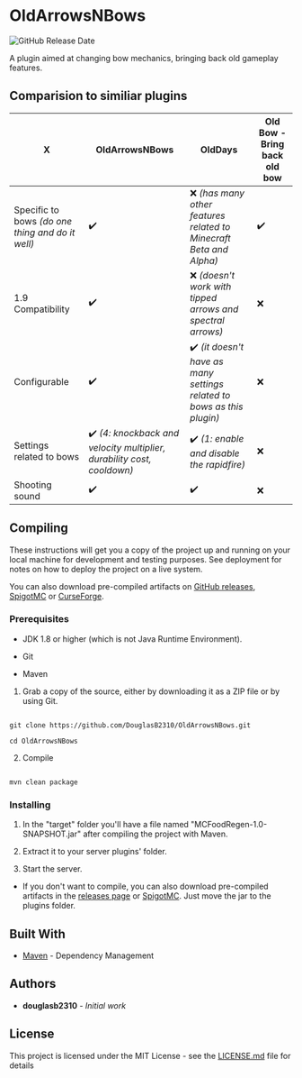 # OldArrowsNBows
![GitHub Release Date](https://img.shields.io/github/release-date/DouglasB2310/OldArrowsNBows)

A plugin aimed at changing bow mechanics, bringing back old gameplay features.

## Comparision to similiar plugins

X|OldArrowsNBows | OldDays | Old Bow - Bring back old bow
-|---------|---------|---------
Specific to bows *(do one thing and do it well)*|✔️ |❌ *(has many other features related to Minecraft Beta and Alpha)* | ✔️
1.9 Compatibility|✔️|❌ *(doesn't work with tipped arrows and spectral arrows)* | ❌
Configurable|✔️|✔️ *(it doesn't have as many settings related to bows as this plugin)* | ❌
Settings related to bows|✔️ *(4: knockback and velocity multiplier, durability cost, cooldown)*|✔️ *(1: enable and disable the rapidfire)* | ❌
Shooting sound|✔️|✔️|❌


## Compiling



These instructions will get you a copy of the project up and running on your local machine for development and testing purposes. See deployment for notes on how to deploy the project on a live system.



You can also download pre-compiled artifacts on [GitHub releases](https://github.com/DouglasB2310/MCFoodRegen/releases), [SpigotMC](https://www.spigotmc.org/resources/oldarrowsnbows.69456/) or [CurseForge](https://www.curseforge.com/minecraft/bukkit-plugins/oldarrowsnbows).



### Prerequisites



* JDK 1.8 or higher (which is not Java Runtime Environment).

* Git

* Maven



1. Grab a copy of the source, either by downloading it as a ZIP file or by using Git.

```

git clone https://github.com/DouglasB2310/OldArrowsNBows.git

cd OldArrowsNBows

```



2. Compile



```

mvn clean package

```



### Installing



1. In the "target" folder you'll have a file named "MCFoodRegen-1.0-SNAPSHOT.jar" after compiling the project with Maven.

2. Extract it to your server plugins' folder.

3. Start the server.



* If you don't want to compile, you can also download pre-compiled artifacts in the [releases page](https://github.com/DouglasB2310/OldArrowsNBows/releases) or [SpigotMC](https://www.spigotmc.org/resources/oldarrowsnbows.69456/). Just move the jar to the plugins folder.



## Built With



* [Maven](https://maven.apache.org/) - Dependency Management



## Authors



* **douglasb2310** - *Initial work*



## License



This project is licensed under the MIT License - see the [LICENSE.md](LICENSE.md) file for details



